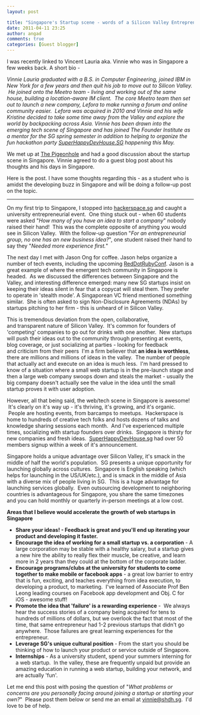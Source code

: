 ```yaml
---
layout: post

title: "Singapore's Startup scene - words of a Silicon Valley Entrepreneur"
date: 2011-04-11 23:25
author: angad
comments: true
categories: [Guest blogger]
---
```

<p>I was recently linked to Vincent Lauria aka. Vinnie who was in Singapore a few weeks back. A short bio -</p>
<p><em>Vinnie Lauria graduated with a B.S. in Computer Engineering, joined IBM in New York for a few years and then quit his job to move out to Silicon Valley.  He joined onto the Meetro team - living and working out of the same house, building a location-aware IM client.  The core Meetro team then set out to launch a new company, Lefora to make running a forum and online community easier.  Lefora was acquired in 2010 and Vinnie and his wife Kristine decided to take some time away from the Valley and explore the world by backpacking across Asia. Vinnie has been drawn into the emerging tech scene of Singapore and has joined The Founder Institute as a mentor for the SG spring semester in addition to helping to organize the fun hackathon party <a href="http://superhappydevhouse.sg/" target="_blank">SuperHappyDevHouse.SG</a> happening this May.</em></p>

<p>We met up at <a href="http://the-pigeonhole.tumblr.com/">The Pigeonhole</a> and had a good discussion about the startup scene in Singapore. Vinnie agreed to do a guest blog post about his thoughts and his days in Singapore.</p>

<p>Here is the post. I have some thoughts regarding this - as a student who is amidst the developing buzz in Singapore and will be doing a follow-up post on the topic.</p>

---
<p>On my first trip to Singapore, I stopped into <a href="http://hackerspace.sg/" target="_blank">hackerspace.sg</a> and caught a university entrepreneurial event.  One thing stuck out - when 60 students were asked "<em>How many of you have an idea to start a company</em>" nobody raised their hand!  This was the complete opposite of anything you would see in Silicon Valley.  With the follow-up question "<em>For an entrepreneurial group, no one has an new business idea?</em>", one student raised their hand to say they "<em>Needed more experience first.</em>"</p>
<p>The next day I met with Jason Ong for coffee. Jason helps organize a number of tech events, including the upcoming <a href="http://reddotrubyconf.com/" target="_blank">RedDotRubyConf</a>. Jason is a great example of where the emergent tech community in Singapore is headed.  As we discussed the differences between Singapore and the Valley, and interesting difference emerged: many new SG startups insist on keeping their ideas silent in fear that a copycat will steal them. They prefer to operate in 'stealth mode'. A Singaporean VC friend mentioned something similar.  She is often asked to sign Non-Disclosure Agreements (NDAs) by startups pitching to her firm - this is unheard of in Silicon Valley.</p>
<p>This is tremendous deviation from the open, collaborative, and transparent nature of Silicon Valley.  It's common for founders of 'competing' companies to go out for drinks with one another.  New startups will push their ideas out to the community through presenting at events, blog coverage, or just socializing at parties - looking for feedback and criticism from their peers  I'm a firm believer that <strong>an idea is worthless</strong>, there are millions and millions of ideas in the valley.  The number of people that actually act and execute on an idea is much less.  I'm hard pressed to know of a situation where a small web startup is in the pre-launch stage and then a large web company swoops down and steals the market - usually the big company doesn't actually see the value in the idea until the small startup proves it with user adoption.</p>
<p>However, all that being said, the web/tech scene in Singapore is awesome!  It's clearly on it's way up - it's thriving, it's growing, and it's organic.  People are hosting events, from barcamps to meetups.  Hackerspace is home to hundreds of creative tech folks and hosts dozens of talks and knowledge sharing sessions each month.  And I've experienced multiple times, socializing with startup founders over drinks.  Singapore is thirsty for new companies and fresh ideas.  <a href="http://superhappydevhouse.sg/" target="_blank">SuperHappyDevHouse.sg</a> had over 50 members signup within a week of it's announcement.</p>
<p>Singapore holds a unique advantage over Silicon Valley, it's smack in the middle of half the world's population.  SG presents a unique opportunity for launching globally across cultures.  Singapore is English speaking (which helps for launching in the US/UK/etc.), and is smack in the middle of Asia with a diverse mix of people living in SG.  This is a huge advantage for launching services globally.  Even outsourcing development to neighboring countries is advantageous for Singapore, you share the same timezones and you can hold monthly or quarterly in-person meetings at a low cost.</p>
<div><strong>
</strong></div>
<div><strong>Areas that I believe would accelerate the growth of web startups in Singapore</strong></div>
<div>
<ul>
	<li><strong><strong>Share your ideas!</strong> - Feedback is great and you'll end up iterating your product and developing it faster.</strong></li>
	<li><strong>Encourage the idea of working for a small startup vs. a corporation</strong> - A large corporation may be stable with a healthy salary, but a startup gives a new hire the ability to really flex their muscle, be creative, and learn more in 2 years than they could at the bottom of the corporate ladder.</li>
	<li><strong>Encourage programs/clubs at the university for students to come together to make mobile or facebook apps</strong> - a great low barrier to entry that is fun, exciting, and teaches everything from idea execution, to developing a product, to marketing.  I've learned of Associate Prof Ben Leong leading courses on Facebook app development and Obj. C for iOS - awesome stuff!</li>
	<li><strong>Promote the idea that 'failure' is a rewarding experience</strong> -  We always hear the success stories of a company being acquired for tens to hundreds of millions of dollars, but we overlook the fact that most of the time, that same entrepreneur had 1-2 previous startups that didn't go anywhere.  Those failures are great learning experiences for the entrepreneur.</li>
	<li><strong>Leverage SG's unique cultural position</strong> - From the start you should be thinking of how to launch your product or service outside of Singapore.</li>
	<li><strong>Internships</strong> - As a university student, spend your summers interning for a web startup.  In the valley, these are frequently unpaid but provide an amazing education in running a web startup, building your network, and are actually 'fun'.</li>
</ul>
</div>

<p>Let me end this post with posing the question of "<em>What problems or concerns are you personally facing around joining a startup or starting your own?</em>"  Please post them below or send me an email at <a href="mailto:vinnie@shdh.sg" target="_blank">vinnie@shdh.sg</a>.  I'd love to be of help.
</p>
